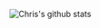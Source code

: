 <!--
**BabyChouSr/BabyChouSr** is a ✨ _special_ ✨ repository because its `README.md` (this file) appears on your GitHub profile.

Here are some ideas to get you started:

- 🔭 I’m currently working on ...
- 🌱 I’m currently learning ...
- 👯 I’m looking to collaborate on ...
- 🤔 I’m looking for help with ...
- 💬 Ask me about ...
- 📫 How to reach me: ...
- 😄 Pronouns: ...
- ⚡ Fun fact: ...
-->
![Chris's github stats](https://github-readme-stats.vercel.app/api?username=babychousr&show_icons=true&theme=onedark)
<!-- [![Chris's LeetCode stats](https://leetcode-stats-six.vercel.app/api?username=BabyChou&theme=dark)](https://github.com/BabyChou/leetcode-stats) -->
